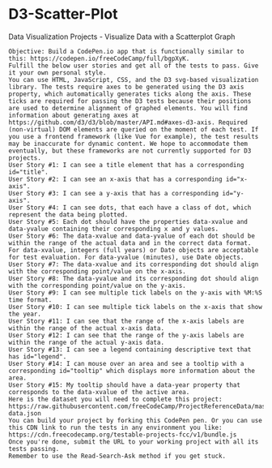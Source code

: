 # D3-Scatter-Plot
Data Visualization Projects - Visualize Data with a Scatterplot Graph

    Objective: Build a CodePen.io app that is functionally similar to this: https://codepen.io/freeCodeCamp/full/bgpXyK.
    Fulfill the below user stories and get all of the tests to pass. Give it your own personal style.
    You can use HTML, JavaScript, CSS, and the D3 svg-based visualization library. The tests require axes to be generated using the D3 axis property, which automatically generates ticks along the axis. These ticks are required for passing the D3 tests because their positions are used to determine alignment of graphed elements. You will find information about generating axes at https://github.com/d3/d3/blob/master/API.md#axes-d3-axis. Required (non-virtual) DOM elements are queried on the moment of each test. If you use a frontend framework (like Vue for example), the test results may be inaccurate for dynamic content. We hope to accommodate them eventually, but these frameworks are not currently supported for D3 projects.
    User Story #1: I can see a title element that has a corresponding id="title".
    User Story #2: I can see an x-axis that has a corresponding id="x-axis".
    User Story #3: I can see a y-axis that has a corresponding id="y-axis".
    User Story #4: I can see dots, that each have a class of dot, which represent the data being plotted.
    User Story #5: Each dot should have the properties data-xvalue and data-yvalue containing their corresponding x and y values.
    User Story #6: The data-xvalue and data-yvalue of each dot should be within the range of the actual data and in the correct data format. For data-xvalue, integers (full years) or Date objects are acceptable for test evaluation. For data-yvalue (minutes), use Date objects.
    User Story #7: The data-xvalue and its corresponding dot should align with the corresponding point/value on the x-axis.
    User Story #8: The data-yvalue and its corresponding dot should align with the corresponding point/value on the y-axis.
    User Story #9: I can see multiple tick labels on the y-axis with %M:%S time format.
    User Story #10: I can see multiple tick labels on the x-axis that show the year.
    User Story #11: I can see that the range of the x-axis labels are within the range of the actual x-axis data.
    User Story #12: I can see that the range of the y-axis labels are within the range of the actual y-axis data.
    User Story #13: I can see a legend containing descriptive text that has id="legend".
    User Story #14: I can mouse over an area and see a tooltip with a corresponding id="tooltip" which displays more information about the area.
    User Story #15: My tooltip should have a data-year property that corresponds to the data-xvalue of the active area.
    Here is the dataset you will need to complete this project: https://raw.githubusercontent.com/freeCodeCamp/ProjectReferenceData/master/cyclist-data.json
    You can build your project by forking this CodePen pen. Or you can use this CDN link to run the tests in any environment you like: https://cdn.freecodecamp.org/testable-projects-fcc/v1/bundle.js
    Once you're done, submit the URL to your working project with all its tests passing.
    Remember to use the Read-Search-Ask method if you get stuck.
